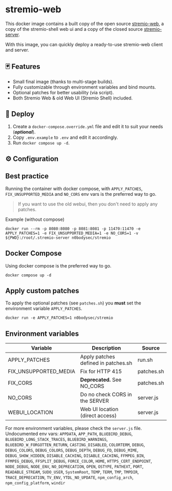 # stremio-web

This docker image contains a built copy of the open source [stremio-web](https://github.com/Stremio/stremio-web/), a copy of the stremio-shell web ui and a copy of the closed source [stremio-server](http://dl.strem.io/four/master/server.js).

With this image, you can quickly deploy a ready-to-use stremio-web client and server.

## 🃏 Features

- Small final image (thanks to multi-stage builds).
- Fully customizable through environment variables and bind mounts.
- Optional patches for better usability (via script).
- Both Stremio Web & old Web UI (Stremio Shell) included.

## 🚀 Deploy

1. Create a `docker-compose.override.yml` file and edit it to suit your needs (***optional***).
2. Copy `.env.example` to `.env` and edit it accordingly.
3. Run `docker compose up -d`.

## ⚙️ Configuration

## Best practice

Running the container with docker compose, with `APPLY_PATCHES`, `FIX_UNSUPPORTED_MEDIA` and `NO_CORS` env vars is the preferred way to go.
> If you want to use the old webui, then you don't need to apply any patches.

Example (without compose)
```console
docker run --rm -p 8080:8080 -p 8081:8081 -p 11470:11470 -e APPLY_PATCHES=1 -e FIX_UNSUPPORTED_MEDIA=1 -e NO_CORS=1 -v ${PWD}:/root/.stremio-server n0bodysec/stremio
```

## Docker Compose

Using docker compose is the preferred way to go.
```shell
docker compose up -d
```

## Apply custom patches

To apply the optional patches (see `patches.sh`) you **must** set the environment variable `APPLY_PATCHES`.
```shell
docker run -e APPLY_PATCHES=1 n0bodysec/stremio
```

## Environment variables

| **Variable**          	| **Description**                     	| **Source** 	|
|-----------------------	|-------------------------------------	|------------	|
| APPLY_PATCHES         	| Apply patches defined in patches.sh 	| run.sh     	|
| FIX_UNSUPPORTED_MEDIA 	| Fix for HTTP 415                    	| patches.sh 	|
| FIX_CORS              	| **Deprecated.** See NO_CORS         	| patches.sh 	|
| NO_CORS               	| Do no check CORS in the SERVER      	| server.js  	|
| WEBUI_LOCATION            | Web UI location (direct access)       | server.js     |

For more environment variables, please check the `server.js` file.  
Undocumented env vars: `APPDATA`, `APP_PATH`, `BLUEBIRD_DEBUG`, `BLUEBIRD_LONG_STACK_TRACES`, `BLUEBIRD_WARNINGS`, `BLUEBIRD_W_FORGOTTEN_RETURN`, `CASTING_DISABLED`, `COLORTERM`, `DEBUG`, `DEBUG_COLORS`, `DEBUG_COLORS`, `DEBUG_DEPTH`, `DEBUG_FD`, `DEBUG_MIME`, `DEBUG_SHOW_HIDDEN`, `DISABLE_CACHING`, `DISABLE_CACHING`, `FFMPEG_BIN`, `FFMPEG_DEBUG`, `FFSPLIT_DEBUG`, `FORCE_COLOR`, `HOME`, `HTTPS_CERT_ENDPOINT`, `NODE_DEBUG`, `NODE_ENV`, `NO_DEPRECATION`, `OPEN`, `OSTYPE`, `PATHEXT`, `PORT`, `READABLE_STREAM`, `SUDO_USER`, `SystemRoot`, `TEMP`, `TERM`, `TMP`, `TMPDIR`, `TRACE_DEPRECATION`, `TV_ENV`, `YTDL_NO_UPDATE`, `npm_config_arch`, `npm_config_platform`, 
`windir`